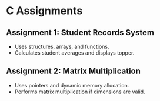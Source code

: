 # C Assignments

## Assignment 1: Student Records System
- Uses structures, arrays, and functions.
- Calculates student averages and displays topper.

## Assignment 2: Matrix Multiplication
- Uses pointers and dynamic memory allocation.
- Performs matrix multiplication if dimensions are valid.
